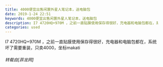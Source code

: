 ```yaml
---
title: 4000便宜出售闲置外星人笔记本，送电脑包
date: 2019-1-24 22:51
keywords: 4000便宜出售闲置外星人笔记本，送电脑包
description: I7 4720HQ+970M ，之前一直贴膜使用保存得很好，充电器和电脑包都在，系统坏了需要重装，只卖4000，坐标makati
categories: used
---
```

<td class="t_f" id="postmessage_2789913">

I7 4720HQ+970M ，之前一直贴膜使用保存得很好，充电器和电脑包都在，系统坏了需要重装，只卖4000，坐标makati</td>
###### 转载自[菲龙网]